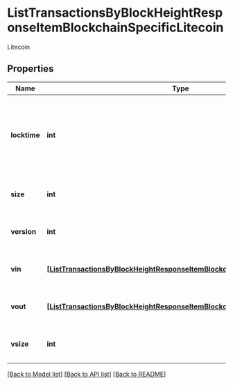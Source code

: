 # ListTransactionsByBlockHeightResponseItemBlockchainSpecificLitecoin

Litecoin

## Properties
Name | Type | Description | Notes
------------ | ------------- | ------------- | -------------
**locktime** | **int** | Represents the time at which a particular transaction can be added to the blockchain. | 
**size** | **int** | Represents the total size of this transaction. | 
**version** | **int** | Represents transaction version number. | 
**vin** | [**[ListTransactionsByBlockHeightResponseItemBlockchainSpecificLitecoinVin]**](ListTransactionsByBlockHeightResponseItemBlockchainSpecificLitecoinVin.md) | Represents the transaction inputs. | 
**vout** | [**[ListTransactionsByBlockHeightResponseItemBlockchainSpecificLitecoinVout]**](ListTransactionsByBlockHeightResponseItemBlockchainSpecificLitecoinVout.md) | Represents the transaction outputs. | 
**vsize** | **int** | Represents the virtual size of this transaction. | 

[[Back to Model list]](../README.md#documentation-for-models) [[Back to API list]](../README.md#documentation-for-api-endpoints) [[Back to README]](../README.md)


